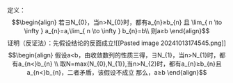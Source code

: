 定义：$$\begin{align}
				若∃N_{0}，当n>N_{0}时，都有a_{n}≥b_{n} 且 \lim_{ n \to \infty } a_{n}=a,\lim_{ n \to \infty } b_{n}=b\\
				则a≥b
				\end{align}$$
				证明（反证法）：先假设结论的反面成立![[Pasted image 20241013174545.png]] 
				$$\begin{align}
				假设a<b，由收敛数列的性质三得，∃N_{1}，当n>N_{1}时，都有a_{n<}b_{n} \\
				取N=max{N_{0},N_{1}},当n>N_{2}时，都有a_{n}≥b_{n}且a_{n<}b_{n}，二者矛盾，该假设不成立
				那么，a≥b
				\end{align}$$
				